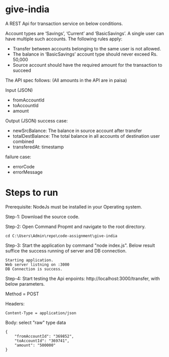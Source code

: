 # give-india
A REST Api for transaction service on below conditions.

Account types are ‘Savings’, ‘Current’ and ‘BasicSavings’. A single user can have multiple such accounts. The following rules apply:
* Transfer between accounts belonging to the same user is not allowed.
* The balance in ‘BasicSavings’ account type should never exceed Rs. 50,000
* Source account should have the required amount for the transaction to succeed

The API spec follows: (All amounts in the API are in paisa)

Input (JSON)
* fromAccountId
* toAccountId
* amount

Output (JSON)
success case:
* newSrcBalance: The balance in source account after transfer
* totalDestBalance: The total balance in all accounts of destination user combined
* transferedAt: timestamp

failure case:
* errorCode
* errorMessage

# Steps to run
Prerequisite: NodeJs must be installed in your Operating system.

Step-1: Download the source code.

Step-2: Open Command Propmt and navigate to the root directory.

    cd C:\Users\Admin\repo\code-assignment\give-india

Step-3: Start the application by command "node index.js". Below result suffice the success running of server and DB connection.

    Starting application.
    Web server listning on :3000
    DB Connection is success.

Step-4: Start testing the Api enpoints: http://localhost:3000/transfer, with below parameters.

  Method = POST

  Headers: 

    Content-Type = application/json

  Body: select "raw" type data 
  
    {
	    "fromAccountId": "369852",
	    "toAccountId": "369741",
	    "amount": "500000"
    }

